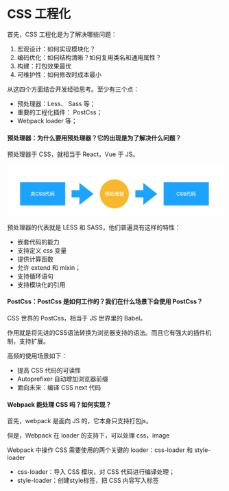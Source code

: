# CSS 工程化

首先，CSS 工程化是为了解决哪些问题：

1. 宏观设计：如何实现模块化？
2. 编码优化：如何结构清晰？如何复用类名和通用属性？
3. 构建：打包效果最优
4. 可维护性：如何修改时成本最小

从这四个方面结合开发经验思考。至少有三个点：

* 预处理器：Less、 Sass 等；
* 重要的工程化插件： PostCss；
* Webpack loader 等；

#### 预处理器：为什么要用预处理器？它的出现是为了解决什么问题？

预处理器于 CSS，就相当于 React，Vue 于 JS。

![DB94C1EF-648E-4F43-90DD-918DE8A0337A](../image/DB94C1EF-648E-4F43-90DD-918DE8A0337A.png)

预处理器的代表就是 LESS 和 SASS，他们普遍具有这样的特性：

* 嵌套代码的能力
* 支持定义 css 变量
* 提供计算函数
* 允许 extend 和 mixin；
* 支持循环语句
* 支持模块化的引用

#### PostCss：PostCss 是如何工作的？我们在什么场景下会使用 PostCss？

CSS 世界的 PostCss，相当于 JS 世界里的 Babel。

作用就是将先进的CSS语法转换为浏览器支持的语法。而且它有强大的插件机制，支持扩展。

高频的使用场景如下：

* 提高 CSS 代码的可读性
* Autoprefixer 自动增加浏览器前缀
* 面向未来：编译 CSS next 代码

#### Webpack 能处理 CSS 吗？如何实现？

首先，webpack 是面向 JS 的，它本身只支持打包js。

但是，Webpack 在 loader 的支持下，可以处理 css，image

Webpack 中操作 CSS 需要使用的两个关键的 loader：css-loader 和 style-loader

* css-loader：导入 CSS 模块，对 CSS 代码进行编译处理；
* style-loader：创建style标签，把 CSS 内容写入标签